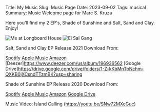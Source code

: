 Title: My Music
Slug: Music Page
Date: 2023-09-02
Tags: musical
Summary: Music Welcome page for Marc S. Kruza

Here you'll find my 2 EP's, Shade of Sunshine and Salt, Sand and Clay. Enjoy!

![Me at Longboard House]({static}images/me_longboard_house.jpg) 
![El Sal Gang]({static}images/me_pastel.jpg)

Salt, Sand and Clay EP Release 2021
Download From:

[Spotify](https://open.spotify.com/album/2sUpkWLxvMJ4VFQZnIhdba?si=Z8Tfo1ExS5OWC-mZg5NUOA)
[Apple Music](https://music.apple.com/us/album/salt-sand-and-clay-ep/1547040849)
[Amazon](https://www.amazon.com/Salt-Sand-Clay-Marc-Kruza/dp/B08RSSQP49/ref=sr_1_1?dchild=1&keywords=salt+sand+clay&qid=1623839061&s=dmusic&sr=1-1)
[Deezer]https://www.deezer.com/us/album/196936562
[Google Drive]https://drive.google.com/drive/folders/1-Z-kKbMnTpNchm-QXKB0jXCsndTTzmBK?usp=sharing

Shade of Sunshine EP Release 2020
Download From:

[Spotify](https://open.spotify.com/album/7fhc1tDK3AQdNKWAzxMBO6?si=x8CvG5faTi2g1jf8GSXN3w)
[Apple Music](https://www.google.com/url?sa=t&rct=j&q=&esrc=s&source=web&cd=&cad=rja&uact=8&ved=2ahUKEwj10LrP0Jf6AhXpQTABHYaJAEIQFnoECA8QAQ&url=https%3A%2F%2Fmusic.apple.com%2Fus%2Falbum%2Fshade-of-sunshine-ep%2F1493467835&usg=AOvVaw1FT7g5swEURU0PLMWslSVT)
[Amazon](https://www.google.com/url?sa=t&rct=j&q=&esrc=s&source=web&cd=&cad=rja&uact=8&ved=2ahUKEwjA8sWj0Jf6AhXTt4QIHTvPDUsQFnoECCMQAQ&url=https%3A%2F%2Fwww.amazon.com%2FShade-Sunshine-Marc-S-Kruza%2Fdp%2FB083FBMPW6&usg=AOvVaw0-la-puDOSDdEz6GiKeyy0)
[Google Drive](https://drive.google.com/drive/folders/189woIzCYaO5FLryTT0j9iLm_94oKx44C?usp=sharing)

Music Video: Island Calling
(https://youtu.be/SNw72MXcGuc)